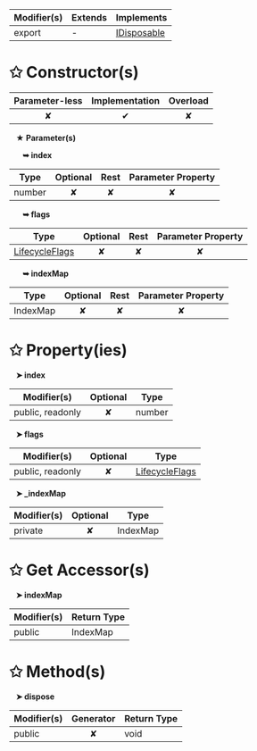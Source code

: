 | Modifier(s)                            | Extends                      | Implements                                    |
|----------------------------------------|------------------------------|-----------------------------------------------|
| export | - | [IDisposable](/kernel/interface/interfaces/idisposable.md) |

# &#10025; Constructor(s)

| Parameter-less                         | Implementation                          | Overload                          |
|:--------------------------------------:|:---------------------------------------:|:---------------------------------:|
| ✘ | ✔ | ✘ |

&nbsp;&nbsp; **&#9733; Parameter(s)**

&nbsp;&nbsp;&nbsp;&nbsp;&nbsp; **&#10149; index**

| Type                        | Optional                           | Rest                          | Parameter Property                          |
|-----------------------------|:----------------------------------:|:-----------------------------:|:-------------------------------------------:|
| number | ✘  | ✘ | ✘ |

&nbsp;&nbsp;&nbsp;&nbsp;&nbsp; **&#10149; flags**

| Type                        | Optional                           | Rest                          | Parameter Property                          |
|-----------------------------|:----------------------------------:|:-----------------------------:|:-------------------------------------------:|
| [LifecycleFlags](/runtime/enum/flags/lifecycleflags.md) | ✘  | ✘ | ✘ |

&nbsp;&nbsp;&nbsp;&nbsp;&nbsp; **&#10149; indexMap**

| Type                        | Optional                           | Rest                          | Parameter Property                          |
|-----------------------------|:----------------------------------:|:-----------------------------:|:-------------------------------------------:|
| IndexMap | ✘  | ✘ | ✘ |

# &#10025; Property(ies)

&nbsp;&nbsp; **&#10148; index**

| Modifier(s)                               | Optional                           | Type                         |
|-------------------------------------------|:----------------------------------:|------------------------------|
| public, readonly | ✘ | number |

&nbsp;&nbsp; **&#10148; flags**

| Modifier(s)                               | Optional                           | Type                         |
|-------------------------------------------|:----------------------------------:|------------------------------|
| public, readonly | ✘ | [LifecycleFlags](/runtime/enum/flags/lifecycleflags.md) |

&nbsp;&nbsp; **&#10148; &#95;indexMap**

| Modifier(s)                               | Optional                           | Type                         |
|-------------------------------------------|:----------------------------------:|------------------------------|
| private | ✘ | IndexMap |

# &#10025; Get Accessor(s)

&nbsp;&nbsp; **&#10148; indexMap**

| Modifier(s)                              | Return Type                       |
|------------------------------------------|-----------------------------------|
| public | IndexMap |

# &#10025; Method(s)

&nbsp;&nbsp; **&#10148; dispose**

| Modifier(s)                              | Generator                          | Return Type                       |
|------------------------------------------|:----------------------------------:|-----------------------------------|
| public | ✘ | void |